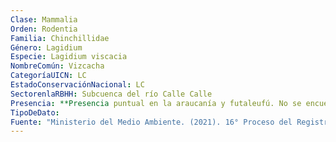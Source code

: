 ```yaml
---
Clase: Mammalia
Orden: Rodentia
Familia: Chinchillidae
Género: Lagidium
Especie: Lagidium viscacia
NombreComún: Vizcacha
CategoríaUICN: LC
EstadoConservaciónNacional: LC
SectorenlaRBHH: Subcuenca del río Calle Calle
Presencia: **Presencia puntual en la araucanía y futaleufú. No se encuentra evidencia de ocurrencia en la región de los Ríos.
TipoDeDato: 
Fuente: "Ministerio del Medio Ambiente. (2021). 16° Proceso del Registro para Clasificar Especies. Recuperado de https://clasificacionespecies.mma.gob.cl/"
---
```

